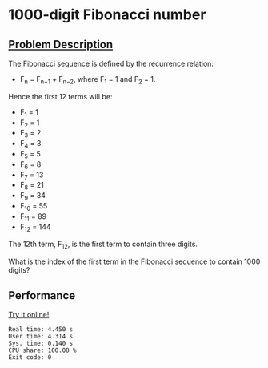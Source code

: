 # 1000-digit Fibonacci number

## [Problem Description](https://projecteuler.net/problem=25)

The Fibonacci sequence is defined by the recurrence relation:

- F<sub>n</sub> = F<sub>n−1</sub> + F<sub>n−2</sub>, where F<sub>1</sub> = 1 and F<sub>2</sub> = 1.

Hence the first 12 terms will be:

- F<sub>1</sub> = 1
- F<sub>2</sub> = 1
- F<sub>3</sub> = 2
- F<sub>4</sub> = 3
- F<sub>5</sub> = 5
- F<sub>6</sub> = 8
- F<sub>7</sub> = 13
- F<sub>8</sub> = 21
- F<sub>9</sub> = 34
- F<sub>10</sub> = 55
- F<sub>11</sub> = 89
- F<sub>12</sub> = 144

The 12th term, F<sub>12</sub>, is the first term to contain three digits.

What is the index of the first term in the Fibonacci sequence to contain 1000 digits?

## Performance

[Try it online!](https://tio.run/##bVBNS8NAEL3vrxgRyi7GTSJ4EenNQ0FQ8BhC2GQn7eJmN@5HW1B/e9ymqKX0MPCYN7yPQa32yk3T9VUevctbZXI0W8B5TST2g5VRI7w622ocirt7kJYAJGaEXrXWiK5TjcePiKZDyrLEP8BbcCgGHk1vtaRVmUFRZ9AbqEQGbQ23S/hMqBI3bQai/gY0kpGjLnirt3i0gYseM/G1/HXZqbBplJG4p@U5J50dm91GaaQL@mTiwDsbTaArE3CNjku1VsFTTN3o4hCTMQaPUDZFkeCZ2CDGpPJ3W7L/i1k6iHc8ifCsfOC9cj7MkVNFchiyeuFjDP7kp3yuTKbpBw)

```
Real time: 4.450 s
User time: 4.314 s
Sys. time: 0.140 s
CPU share: 100.08 %
Exit code: 0
```